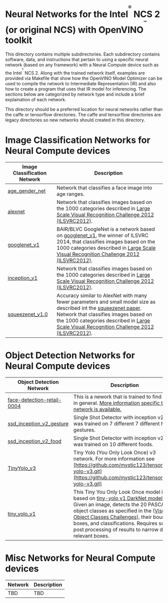 # Neural Networks for the Intel<sup><sup><sup>®</sup></sup></sup> NCS 2 (or original NCS) with OpenVINO<sup><sup><sup>™</sup></sup></sup> toolkit
This directory contains multiple subdirectories. Each subdirectory contains software, data, and instructions that pertain to using a specific neural network (based on any framework) with a Neural Compute device such as the Intel<sup><sup><sup>®</sup></sup></sup> NCS 2.  Along with the trained network itself, examples are provided via Makefile that show how the OpenVINO Model Optimizer can be used to compile the network to Intermediate Representation (IR) and also how to create a program that uses that IR model for inferencing.  The sections below are categorized by network type and include a brief explaination of each network.

This directory should be a preferred location for neural networks rather than the caffe or tensorflow directories.  The caffe and tensorflow directories are legacy directories so new networks should created in this directory.

# Image Classification Networks for Neural Compute devices
|Image Classification Network| Description |
|---------------------|-------------|
|[age_gender_net](age_gender_net/README.md) |Network that classifies a face image into age ranges. |
|[alexnet](alexnet/README.md) |Network that classifies images based on the 1000 categories described in [Large Scale Visual Recognition Challenge 2012 (ILSVRC2012)](http://www.image-net.org/challenges/LSVRC/2012/). |
|[googlenet_v1](googlenet_v1/README.md) |BAIR/BLVC GoogleNet is a network based on [googlenet_v1](https://arxiv.org/abs/1409.4842), the winner of ILSVRC 2014, that classifies images based on the 1000 categories described in [Large Scale Visual Recognition Challenge 2012 (ILSVRC2012)](http://www.image-net.org/challenges/LSVRC/2012/). |
|[inception_v1](inception_v1/README.md) |Network that classifies images based on the 1000 categories described in [Large Scale Visual Recognition Challenge 2012 (ILSVRC2012)](http://www.image-net.org/challenges/LSVRC/2012/). |
|[squeezenet_v1.0](squeezenet_v1.0/README.md) |Accuracy similar to AlexNet with many fewer parameters and small model size as described int the [squeezenet paper](https://arxiv.org/abs/1602.07360). Network that classifies images based on the 1000 categories described in [Large Scale Visual Recognition Challenge 2012 (ILSVRC2012)](http://www.image-net.org/challenges/LSVRC/2012/). |

# Object Detection Networks for Neural Compute devices
|Object Detection Network| Description |
|---------------------|-------------|
|[face-detection-retail-0004](face-detection-retail-0004/README.md) |This is a nework that is trained to find faces in general.  [More information specific to this network is available.](https://github.com/opencv/open_model_zoo/blob/master/intel_models/face-detection-retail-0004/description/face-detection-retail-0004.md) |
|[ssd_inception_v2_gesture](ssd_inception_v2_gesture/README.md) |Single Shot Detector with inception v2 that was trained on 7 different 7 different hand gestures.  |
|[ssd_inception_v2_food](ssd_inception_v2_food/README.md) |Single Shot Detector with inception v2 that was trained on 10 different foods.  |
|[TinyYolo_v3](TinyYolo_v3/README.md) |Tiny Yolo (You Only Look Once) v3 network.  For more information see [https://github.com/mystic123/tensorflow-yolo-v3.git](https://github.com/mystic123/tensorflow-yolo-v3.git)  |
|[tiny_yolo_v1](tiny_yolo_v1/README.md) |This Tiny You Only Look Once model is based on [tiny-yolo v1 DarkNet model ](https://pjreddie.com/darknet/yolov1/).  Given an image, detects the 20 PASCAL object classes as specified in the ([Visual Object Classes Challenges](http://host.robots.ox.ac.uk/pascal/VOC/)), their bounding boxes, and classifications.  Requires some post processing of results to narrow down relevant boxes.  |



# Misc Networks for Neural Compute devices
|Network| Description |
|---------------------|-------------|
|TBD |TBD |
